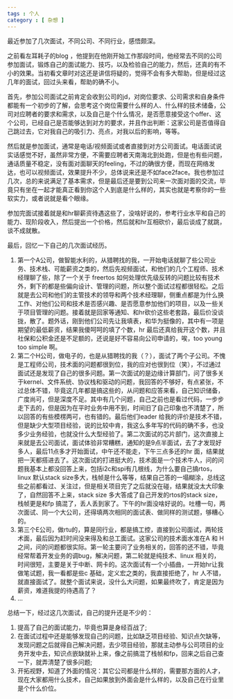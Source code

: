 ```yaml
---
tags : 个人
category : [ 杂想 ]
---
```


最近参加了几次面试，不同公司、不同行业，感悟颇深。

之前看左耳耗子的blog ，他提到在他刚开始工作那段时间，他经常去不同的公司参加面试，锻炼自己的面试能力、技巧，以及检验自己的能力，然后，还真的有不小的效果。当初看文章时对这还是讲信将疑的，觉得不会有多大帮助，但是经过这几年的面试，回过头来看，帮助的确不小。

首先，参加公司面试之前肯定会收到公司的jd，对岗位要求、公司需求和自身条件都能有一个初步的了解，会思考这个岗位需要什么样的人、什么样的技术储备，公司对应聘者的要求和需求，以及自己是个什么情况，是否愿意接受这个offer、这个公司，已经自己是否能够达到对方的要求，并且作出判断：这家公司是否值得自己跳过去，它对我自己的吸引力、亮点，对我以后的影响，等等。

然后就是参加面试，通常是电话/视频面试或者直接到对方公司面试。电话面试说实话感觉不好，虽然非常方便，不需要应聘者天南海北到处跑，但是也有些问题，通话质量不稳定，没有面对面聊天的feeling，不过的确很方便，而现在网络发达，也可以视频面试，效果提升不少，总体说来还是不如face2face。我也参加过几次，总的来说满足了基本需求，但是最后还是要到公司来一次面对面的交流，毕竟只有坐在一起才能真正看到你这个人到底是什么样的，其实也就是考察你的一些软实力，或者说就是看个眼缘。

参加完面试接着就是和hr聊薪资待遇这些了，没啥好说的，参考行业水平和自己的能力、现阶段收入，然后提出一个价格，然后就和hr互相砍价，最后谈成了就跳，谈不成就散。

最后，回忆一下自己的几次面试经历。

1. 第一个A公司，做智能水利的，从猎聘找的我，一开始电话就聊了些公司业务、技术栈、可能薪资之类的，然后先视频面试，和他们的几个工程师、技术经理聊了些，除了一个关于 freertos 如何处理优先级反转的问题比较有技术外，剩下的都是些偏向设计、管理的问题，所以整个面试过程都很轻松。之后就是去公司和他们的主管技术的领导和两个技术经理聊，侧重点都是为什么换工作、对他们公司和技术是否感兴趣、是否愿意参加他们的项目，以及一些关于项目管理的问题。接着就是回家等通知、和hr砍价这些老套路，最后价没谈拢，散了。题外话，刚到他们公司先让我填表，和华为挺像的，其中有一项是期望的最低薪资，结果我傻呵呵的填了个数，hr 最后还真给我开这个数，并且社保和公积金还是不足额的，还说是好不容易向公司申请的，唉，too young too simple 啊。
2. 第二个H公司，做电子的，也是从猎聘找的我（？），面试了两个子公司。不愧是工程师公司，技术面的问题都很到位，我的应对也很到位（笑），不过通过面试还是发现了自己的很多问题。第一次面试的是边缘计算部门，问了很多关于kernel、文件系统、协议栈和驱动的问题，我回答的不够好，有点紧张，不过总体不错，毕竟这几年都是搞这些的，从问题和应答来看，自己知识储备，广度尚可，但是深度不足。其中有几个问题，自己之前也是看过代码，一步步走下去的，但是因为在平时业务中用不到，时间旧了自己印象也不清楚了，所以回答的有些模楞两可，也有错的。最后他们leader 给我的评价是技术不错，但是缺少大型项目经验，说的比较中肯，我这么多年写的代码的确不多，也没多少业务经验，也就没什么大型经验了。第二次面试的芯片部门，这次直接上来就是去公司面试，面试体验非常糟糕，通知的是9点半面试，去了才发现好多人，最后11点多才开始面试，中午还不能走，下午三点多还的hr 面，结果就把一天都搭进去了。这次面试的打进挺大的，技术面是一个技术牛人，问的问题我基本上都没回答上来，包括i2c和spi有几根线，为什么要自己搞rtos，linux 默认stack size多大，栈帧是什么等等，结果自己答的一塌糊涂，总线这些之前都看过、关注过，但是相关项目完了之后就没在碰，结果就没太大印象了，自然回答不上来，stack size 多大答成了自己开发的rtos的stack size，栈帧更是和fp 搞混了，丢人丢到家了。下午的hr面没啥好说的。吐槽一句，两次面试、同一个大公司，还得填两次相同的面试表、做同样的测试题，够糟心的。
3. 第三个E公司，做rtu的，算是同行业，都是搞工控，直接到公司面试，两轮技术面，最后因为赶时间没来得及和总工面试。这家公司的技术面水准在A 和 H 之间，问的问题都很实际。第一轮主要问了业务相关的，回答的还不错，毕竟经常帮着开发业务的调bug，解决问题，第二轮就是纯技术、linux 相关的，时间很短，主要是关于中断、网卡的。这次面试有一个小插曲，一开始hr让我做笔试题，我一看都是些c 基础，定义宏之类的，我直接拒绝了，hr 人不错，就直接面试了。就整个面试来说，没什么大问题，如果最终吹了，肯定是因为薪资，难道我提的待遇高了？
4. ...

总结一下，经过这几次面试，自己的提升还是不少的：
1. 提高了自己的面试能力，毕竟也算是身经百战了;
2. 在面试过程中还是能够发现自己的问题，比如缺乏项目经验、知识点欠缺等，发现问题之后就得自己解决问题，去少项目经验，那就主动参与公司项目的业务开发中去，知识点嵌缺就补上来，像之前搞混了栈帧和fp，回来之后自己查一下，就弄清楚了很多问题;
3. 开拓视野，知道了外面的情况：其它公司都是什么样的，需要那方面的人才，现在大家都用什么技术，自己如果放到外面会是什么样的，以及自己在行业里是个什么价位。

